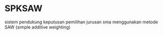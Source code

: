 # SPKSAW
sistem pendukung keputusan pemilihan jurusan sma menggunakan metode SAW (simple additive weighting)

